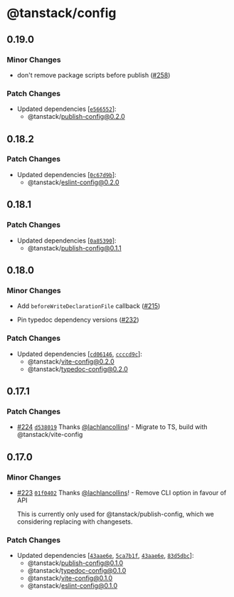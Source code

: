 # @tanstack/config

## 0.19.0

### Minor Changes

- don't remove package scripts before publish ([#258](https://github.com/TanStack/config/pull/258))

### Patch Changes

- Updated dependencies [[`e566552`](https://github.com/TanStack/config/commit/e566552684afad0c014a3f81e2bc87f42db9f8a7)]:
  - @tanstack/publish-config@0.2.0

## 0.18.2

### Patch Changes

- Updated dependencies [[`0c67d9b`](https://github.com/TanStack/config/commit/0c67d9b3384954e5fb8e39041f41919436791994)]:
  - @tanstack/eslint-config@0.2.0

## 0.18.1

### Patch Changes

- Updated dependencies [[`0a85390`](https://github.com/TanStack/config/commit/0a85390d32d0dd649bd5d81499fd9020b371f3ac)]:
  - @tanstack/publish-config@0.1.1

## 0.18.0

### Minor Changes

- Add `beforeWriteDeclarationFile` callback ([#215](https://github.com/TanStack/config/pull/215))

- Pin typedoc dependency versions ([#232](https://github.com/TanStack/config/pull/232))

### Patch Changes

- Updated dependencies [[`cd06146`](https://github.com/TanStack/config/commit/cd06146b7a64cf733cba9a66116c3df50503fbfc), [`ccccd9c`](https://github.com/TanStack/config/commit/ccccd9c67ba8e02c189072e20e579fb655399170)]:
  - @tanstack/vite-config@0.2.0
  - @tanstack/typedoc-config@0.2.0

## 0.17.1

### Patch Changes

- [#224](https://github.com/TanStack/config/pull/224) [`d538019`](https://github.com/TanStack/config/commit/d53801911cc01110d981e88a08838bdcc3a41163) Thanks [@lachlancollins](https://github.com/lachlancollins)! - Migrate to TS, build with @tanstack/vite-config

## 0.17.0

### Minor Changes

- [#223](https://github.com/TanStack/config/pull/223) [`01f0402`](https://github.com/TanStack/config/commit/01f0402555f006e0fbd2b9bc74dd2fb158d35c5a) Thanks [@lachlancollins](https://github.com/lachlancollins)! - Remove CLI option in favour of API

  This is currently only used for @tanstack/publish-config, which we considering replacing with changesets.

### Patch Changes

- Updated dependencies [[`43aae6e`](https://github.com/TanStack/config/commit/43aae6efe2642634e1ce1867b80b15a8cc829ac6), [`5ca7b1f`](https://github.com/TanStack/config/commit/5ca7b1fa45206cb83f95aee4cd784cdc8c1f377b), [`43aae6e`](https://github.com/TanStack/config/commit/43aae6efe2642634e1ce1867b80b15a8cc829ac6), [`83d5dbc`](https://github.com/TanStack/config/commit/83d5dbc885c7533b0fc45b34873692be51c4eb25)]:
  - @tanstack/publish-config@0.1.0
  - @tanstack/typedoc-config@0.1.0
  - @tanstack/vite-config@0.1.0
  - @tanstack/eslint-config@0.1.0
